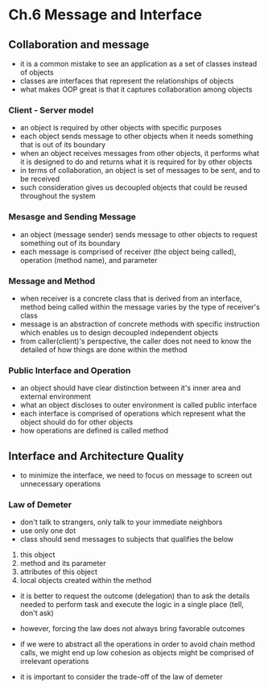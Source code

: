 # Ch.6 Message and Interface

## Collaboration and message

- it is a common mistake to see an application as a set of classes instead of objects
- classes are interfaces that represent the relationships of objects
- what makes OOP great is that it captures collaboration among objects

### Client - Server model

- an object is required by other objects with specific purposes
- each object sends message to other objects when it needs something that is out of its boundary
- when an object receives messages from other objects, it performs what it is designed to do and returns what it is required for by other objects
- in terms of collaboration, an object is set of messages to be sent, and to be received
- such consideration gives us decoupled objects that could be reused throughout the system

### Mesasge and Sending Message

- an object (message sender) sends message to other objects to request something out of its boundary
- each message is comprised of receiver (the object being called), operation (method name), and parameter

### Message and Method

- when receiver is a concrete class that is derived from an interface, method being called within the message varies by the type of receiver's class
- message is an abstraction of concrete methods with specific instruction which enables us to design decoupled independent objects
- from caller(client)'s perspective, the caller does not need to know the detailed of how things are done within the method

### Public Interface and Operation

- an object should have clear distinction between it's inner area and external environment
- what an object discloses to outer environment is called public interface
- each interface is comprised of operations which represent what the object should do for other objects
- how operations are defined is called method

## Interface and Architecture Quality

- to minimize the interface, we need to focus on message to screen out unnecessary operations

### Law of Demeter

- don't talk to strangers, only talk to your immediate neighbors
- use only one dot
- class should send messages to subjects that qualifies the below

1. this object
2. method and its parameter
3. attributes of this object
4. local objects created within the method

- it is better to request the outcome (delegation) than to ask the details needed to perform task and execute the logic in a single place (tell, don't ask)

- however, forcing the law does not always bring favorable outcomes
- if we were to abstract all the operations in order to avoid chain method calls, we might end up low cohesion as objects might be comprised of irrelevant operations
- it is important to consider the trade-off of the law of demeter
